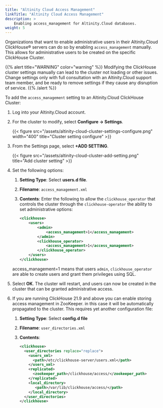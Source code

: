 ```yaml
---
title: "Altinity Cloud Access Management"
linkTitle: "Altinity Cloud Access Management"
description: >
    Enabling access_management for Altinity.Cloud databases.
weight: 5
---
```

Organizations that want to enable administrative users in their Altinity.Cloud ClickHouse® servers can do so by enabling `access_management` manually.  This allows for administrative users to be created on the specific ClickHouse Cluster.

{{% alert title="WARNING" color="warning" %}}
Modifying the ClickHouse cluster settings manually can lead to the cluster not loading or other issues.  Change settings only with full consultation with an Altinity.Cloud support team member, and be ready to remove settings if they cause any disruption of service.
{{% /alert %}}

To add the `access_management` setting to an Altinity.Cloud ClickHouse Cluster:

1. Log into your Altinity.Cloud account.
1. For the cluster to modify, select **Configure -> Settings**.

    {{< figure src="/assets/altinity-cloud-cluster-settings-configure.png" width="400" title="Cluster setting configure" >}}

1. From the Settings page, select **+ADD SETTING**.

    {{< figure src="/assets/altinity-cloud-cluster-add-setting.png" title="Add cluster setting" >}}

1. Set the following options:
    1. **Setting Type**:  Select **users.d file**.
    1. **Filename**: `access_management.xml`
    1. **Contents**:  Enter the following to allow the `clickhouse_operator` that controls the cluster through the `clickhouse-operator` the ability to set administrative options:

        ```xml
        <clickhouse>
            <users>
                <admin>
                    <access_management>1</access_management>
                </admin>
                <clickhouse_operator>
                    <access_management>1</access_management>
                </clickhouse_operator>
            </users>
        </clickhouse>
        ```

    access_management=1 means that users `admin`, `clickhouse_operator` are able to create users and grant them privileges using SQL.

1. Select **OK**.  The cluster will restart, and users can now be created in the cluster that can be granted administrative access.

1. If you are running ClickHouse 21.9 and above you can enable storing access management in ZooKeeper. in this case it will be automatically propagated to the cluster. This requires yet another configuration file:
    1. **Setting Type**: Select **config.d file**
    2. **Filename**: `user_directories.xml`
    3. **Contents**:
    
       ```xml
       <clickhouse>
         <user_directories replace="replace">
           <users_xml>
             <path>/etc/clickhouse-server/users.xml</path>
           </users_xml>
           <replicated>
             <zookeeper_path>/clickhouse/access/</zookeeper_path>
           </replicated>
           <local_directory>
              <path>/var/lib/clickhouse/access/</path>
           </local_directory>
         </user_directories>
       </clickhouse>
       ```
